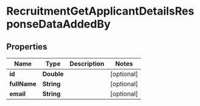 

# RecruitmentGetApplicantDetailsResponseDataAddedBy


## Properties

| Name | Type | Description | Notes |
|------------ | ------------- | ------------- | -------------|
|**id** | **Double** |  |  [optional] |
|**fullName** | **String** |  |  [optional] |
|**email** | **String** |  |  [optional] |



